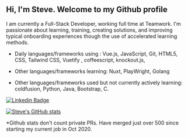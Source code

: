 <h2>Hi, I'm Steve. Welcome to my Github profile </h2>



I am currently a  Full-Stack Developer, working full time at Teamwork. I'm passionate about learning, training, creating solutions, and improving typical onboarding experiences though the use of accelerated learning methods. 

- Daily languages/frameworks using : Vue.js, JavaScript, Git, HTML5, CSS, Tailwind CSS, Vuetify , coffeescript, knockout.js,

- Other languages/frameworks learning: Nuxt, PlayWright, Golang

- Other languages/frameworks used but not currently actively learning: coldfusion, Python, Java, Bootstrap, C. 


[![Linkedin Badge](https://img.shields.io/badge/-SteveWalsh-blue?style=flat-square&logo=Linkedin&logoColor=white&link=https://www.linkedin.com/in/steve-walsh/)](https://www.linkedin.com/in/steve-walsh/) 

[![Steve's GitHub stats](https://github-readme-stats.vercel.app/api?username=SteveWalsh1989&count_private=true&show_icons=true)](https://github.com/SteveWalsh1989/github-readme-stats)

*Github stats don't count private PRs. Have merged just over 500 since starting my current job in Oct 2020.
